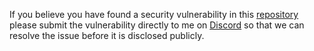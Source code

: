 If you believe you have found a security vulnerability in this [repository](https://github.com/Aim2339/GiveawayS) please submit the vulnerability directly to me on [Discord](https://discord.com/users/756060979896385606) so that we can resolve the issue before it is disclosed publicly.
